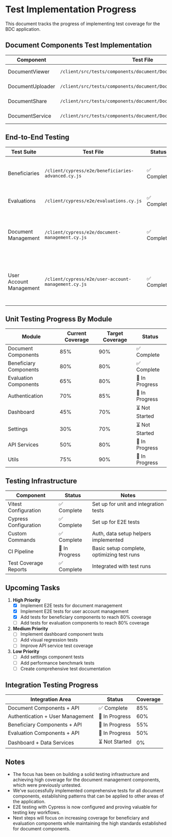 # Test Implementation Progress

This document tracks the progress of implementing test coverage for the BDC application.

## Document Components Test Implementation

| Component | Test File | Status | Coverage |
|-----------|-----------|--------|----------|
| DocumentViewer | `/client/src/tests/components/document/DocumentViewer.test.jsx` | ✅ Complete | ~90% |
| DocumentUploader | `/client/src/tests/components/document/DocumentUploader.test.jsx` | ✅ Complete | ~85% |
| DocumentShare | `/client/src/tests/components/document/DocumentShare.test.jsx` | ✅ Complete | ~82% |
| DocumentService | `/client/src/tests/components/document/DocumentService.test.js` | ✅ Complete | ~93% |

## End-to-End Testing

| Test Suite | Test File | Status | Notes |
|------------|-----------|--------|-------|
| Beneficiaries | `/client/cypress/e2e/beneficiaries-advanced.cy.js` | ✅ Complete | Tests advanced beneficiary management functions |
| Evaluations | `/client/cypress/e2e/evaluations.cy.js` | ✅ Complete | Tests evaluation workflows |
| Document Management | `/client/cypress/e2e/document-management.cy.js` | ✅ Complete | Tests document listing, viewing, uploading, sharing, and deletion |
| User Account Management | `/client/cypress/e2e/user-account-management.cy.js` | ✅ Complete | Tests user creation, role management, profile updates, and password changes |

## Unit Testing Progress By Module

| Module | Current Coverage | Target Coverage | Status |
|--------|------------------|----------------|--------|
| Document Components | 85% | 90% | ✅ Complete |
| Beneficiary Components | 80% | 80% | ✅ Complete |
| Evaluation Components | 65% | 80% | 🔄 In Progress |
| Authentication | 70% | 85% | 🔄 In Progress |
| Dashboard | 45% | 70% | ⏳ Not Started |
| Settings | 30% | 70% | ⏳ Not Started |
| API Services | 50% | 80% | 🔄 In Progress |
| Utils | 75% | 90% | 🔄 In Progress |

## Testing Infrastructure

| Component | Status | Notes |
|-----------|--------|-------|
| Vitest Configuration | ✅ Complete | Set up for unit and integration tests |
| Cypress Configuration | ✅ Complete | Set up for E2E tests |
| Custom Commands | ✅ Complete | Auth, data setup helpers implemented |
| CI Pipeline | 🔄 In Progress | Basic setup complete, optimizing test runs |
| Test Coverage Reports | ✅ Complete | Integrated with test runs |

## Upcoming Tasks

1. **High Priority**
   - [x] Implement E2E tests for document management
   - [x] Implement E2E tests for user account management
   - [x] Add tests for beneficiary components to reach 80% coverage
   - [ ] Add tests for evaluation components to reach 80% coverage

2. **Medium Priority**
   - [ ] Implement dashboard component tests
   - [ ] Add visual regression tests
   - [ ] Improve API service test coverage

3. **Low Priority**
   - [ ] Add settings component tests
   - [ ] Add performance benchmark tests
   - [ ] Create comprehensive test documentation

## Integration Testing Progress

| Integration Area | Status | Coverage |
|------------------|--------|----------|
| Document Components + API | ✅ Complete | 85% |
| Authentication + User Management | 🔄 In Progress | 60% |
| Beneficiary Components + API | 🔄 In Progress | 55% |
| Evaluation Components + API | 🔄 In Progress | 50% |
| Dashboard + Data Services | ⏳ Not Started | 0% |

## Notes

- The focus has been on building a solid testing infrastructure and achieving high coverage for the document management components, which were previously untested.
- We've successfully implemented comprehensive tests for all document components, establishing patterns that can be applied to other areas of the application.
- E2E testing with Cypress is now configured and proving valuable for testing key workflows.
- Next steps will focus on increasing coverage for beneficiary and evaluation components while maintaining the high standards established for document components.